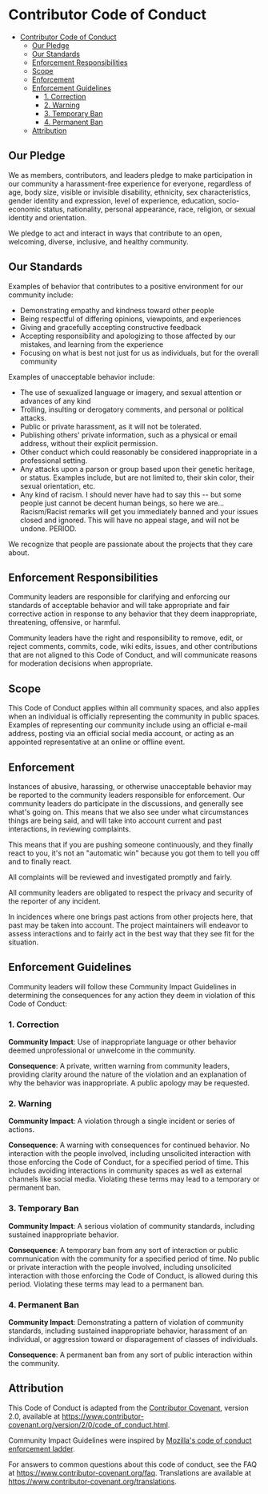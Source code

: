 # Contributor Code of Conduct

<!-- TOC -->
* [Contributor Code of Conduct](#contributor-code-of-conduct)
  * [Our Pledge](#our-pledge)
  * [Our Standards](#our-standards)
  * [Enforcement Responsibilities](#enforcement-responsibilities)
  * [Scope](#scope)
  * [Enforcement](#enforcement)
  * [Enforcement Guidelines](#enforcement-guidelines)
    * [1. Correction](#1-correction)
    * [2. Warning](#2-warning)
    * [3. Temporary Ban](#3-temporary-ban)
    * [4. Permanent Ban](#4-permanent-ban)
  * [Attribution](#attribution)
<!-- TOC -->

## Our Pledge

We as members, contributors, and leaders pledge to make participation in our
community a harassment-free experience for everyone, regardless of age, body
size, visible or invisible disability, ethnicity, sex characteristics, gender
identity and expression, level of experience, education, socio-economic status,
nationality, personal appearance, race, religion, or sexual identity
and orientation.

We pledge to act and interact in ways that contribute to an open, welcoming,
diverse, inclusive, and healthy community.

## Our Standards

Examples of behavior that contributes to a positive environment for our
community include:

* Demonstrating empathy and kindness toward other people
* Being respectful of differing opinions, viewpoints, and experiences
* Giving and gracefully accepting constructive feedback
* Accepting responsibility and apologizing to those affected by our mistakes,
  and learning from the experience
* Focusing on what is best not just for us as individuals, but for the
  overall community

Examples of unacceptable behavior include:

* The use of sexualized language or imagery, and sexual attention or
  advances of any kind
* Trolling, insulting or derogatory comments, and personal or political attacks.
* Public or private harassment, as it will not be tolerated.
* Publishing others' private information, such as a physical or email
  address, without their explicit permission.
* Other conduct which could reasonably be considered inappropriate in a
  professional setting.
* Any attacks upon a parson or group based upon their genetic heritage, or status. 
  Examples include, but are not limited to, their skin color, their sexual orientation, etc.
* Any kind of racism. I should never have had to say this -- but some people just cannot be
  decent human beings, so here we are... Racism/Racist remarks will get you immediately banned
  and your issues closed and ignored. This will have no appeal stage, and will not be undone. PERIOD.

We recognize that people are passionate about the projects that they care about. 

## Enforcement Responsibilities

Community leaders are responsible for clarifying and enforcing our standards of
acceptable behavior and will take appropriate and fair corrective action in
response to any behavior that they deem inappropriate, threatening, offensive,
or harmful.

Community leaders have the right and responsibility to remove, edit, or reject
comments, commits, code, wiki edits, issues, and other contributions that are
not aligned to this Code of Conduct, and will communicate reasons for moderation
decisions when appropriate.

## Scope

This Code of Conduct applies within all community spaces, and also applies when
an individual is officially representing the community in public spaces.
Examples of representing our community include using an official e-mail address,
posting via an official social media account, or acting as an appointed
representative at an online or offline event.

## Enforcement

Instances of abusive, harassing, or otherwise unacceptable behavior may be
reported to the community leaders responsible for enforcement. Our community 
leaders do participate in the discussions, and generally see what's going on. 
This means that we also see under what circumstances things are being said, and will
take into account current and past interactions, in reviewing complaints.

This means that if you are pushing someone continuously, and they finally react to you, 
it's not an "automatic win" because you got them to tell you off and to finally react.

All complaints will be reviewed and investigated promptly and fairly.

All community leaders are obligated to respect the privacy and security of the
reporter of any incident.

In incidences where one brings past actions from other projects here, that past may be 
taken into account. The project maintainers will endeavor to assess interactions and to 
fairly act in the best way that they see fit for the situation.  

## Enforcement Guidelines

Community leaders will follow these Community Impact Guidelines in determining
the consequences for any action they deem in violation of this Code of Conduct:

### 1. Correction

**Community Impact**: Use of inappropriate language or other behavior deemed
unprofessional or unwelcome in the community.

**Consequence**: A private, written warning from community leaders, providing
clarity around the nature of the violation and an explanation of why the
behavior was inappropriate. A public apology may be requested.

### 2. Warning

**Community Impact**: A violation through a single incident or series
of actions.

**Consequence**: A warning with consequences for continued behavior. No
interaction with the people involved, including unsolicited interaction with
those enforcing the Code of Conduct, for a specified period of time. This
includes avoiding interactions in community spaces as well as external channels
like social media. Violating these terms may lead to a temporary or
permanent ban.

### 3. Temporary Ban

**Community Impact**: A serious violation of community standards, including
sustained inappropriate behavior.

**Consequence**: A temporary ban from any sort of interaction or public
communication with the community for a specified period of time. No public or
private interaction with the people involved, including unsolicited interaction
with those enforcing the Code of Conduct, is allowed during this period.
Violating these terms may lead to a permanent ban.

### 4. Permanent Ban

**Community Impact**: Demonstrating a pattern of violation of community
standards, including sustained inappropriate behavior, harassment of an
individual, or aggression toward or disparagement of classes of individuals.

**Consequence**: A permanent ban from any sort of public interaction within
the community.

## Attribution

This Code of Conduct is adapted from the [Contributor Covenant][homepage],
version 2.0, available at
https://www.contributor-covenant.org/version/2/0/code_of_conduct.html.

Community Impact Guidelines were inspired by [Mozilla's code of conduct
enforcement ladder](https://github.com/mozilla/diversity).

[homepage]: https://www.contributor-covenant.org

For answers to common questions about this code of conduct, see the FAQ at
https://www.contributor-covenant.org/faq. Translations are available at
https://www.contributor-covenant.org/translations.
